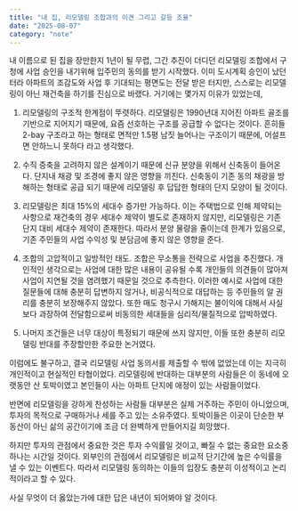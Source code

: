 ```yaml
---
title: "내 집, 리모델링 조합과의 이견 그리고 갈등 조율"
date: "2025-08-07"
category: "note"
---
```


내 이름으로 된 집을 장만한지 1년이 될 무렵, 그간 추진이 더디던 리모델링 조합에서 구청에 사업 승인을 내기위해 입주민의 동의를 받기 시작했다. 이미 도시계획 승인이 났던 터라 아파트의 조감도와 사업 후 기대되는 평면도는 전달 받은 터지만, 스스로는 리모델링이 아닌 재건축을 하기를 진심으로 바랬다. 거기에는 몇가지 이유가 있었는데,

1. 리모델링의 구조적 한계점이 뚜렷하다. 리모델링은 1990년대 지어진 아파트 골조를 기반으로 지어지기 때문에, 요즘 선호하는 구조를 공급할 수 없다는 것이다. 흔히들 2-bay 구조라고 하는 형태로 면적만 1.5평 남짓 늘어나는 구조이기 때문에, 어설프면 안하느니 못하다 라고 생각했다.

2. 수직 증축을 고려하지 않은 설계이기 때문에 신규 분양을 위해서 신축동이 들어온다. 단지내 채광 및 조경에 좋지 않은 영향을 끼친다. 신축동이 기존 동의 채광을 방해하는 형태로 공급 되기 때문에 리모델링 후 답답한 형태의 단지 모양이 될 것이다.

3. 리모델링은 최대 15%의 세대수 증가만 가능하다. 이는 주택법으로 인해 제약되는 사항으로 재건축의 경우 세대수 제약이 별도로 존재하지 않지만, 리모델링은 기존 단지 대비 세대수 제약이 존재한다. 따라서 분양 물량을 줄이는데 한계가 있음으로, 기존 주민들의 사업 수익성 및 분담금에 좋지 않은 영향을 준다.

4. 조합의 고압적이고 일방적인 태도. 조합은 무소통을 전략으로 사업을 추진했다. 개인적인 생각으로는 사업에 대한 많은 내용이 공유될 수록 개인들의 의견들이 많아져 사업이 지연될 것을 염려했기 때문일 것으로 추측한다. 이러한 예시로 사업에 대한 질문들에 대해 충분히 답변하지 않거나, 비공식적으로 대답하는 등 주민들의 알 권리를 충분히 보장해주지 않았다. 또한 매도 청구시 가해지는 불이익에 대해서 사실보다 과장하여 전달함으로써 비동의한 세대들을 심리적/물질적으로 압박하였다.

5. 나머지 조건들은 너무 대상이 특정되기 때문에 쓰지 않지만, 이들 또한 충분히 리모델링 반대를 주장할만한 주요한 논거였다.

이럼에도 불구하고, 결국 리모델링 사업 동의서를 제출할 수 밖에 없었는데 이는 지극히 개인적이고 현실적인 타협이었다. 리모델링에 반대하는 대부분의 사람들은 이 동네에 오랫동안 산 토박이였고 본인들이 사는 아파트 단지에 애정이 있는 사람들이었다. 

반면에 리모델링을 강하게 찬성하는 사람들 대부분은 실제 거주하는 주민이 아니었으며, 투자의 목적으로 구매하거나 세를 주고 있는 소유주였다. 토박이들은 이곳이 단순한 부동산이 아닌 삶의 공간이기에 조금 더 완벽하게 만들어지길 희망했다. 

하지만 투자의 관점에서 중요한 것은 투자 수익률일 것이고, 빠질 수 없는 중요한 요소중 하나는 시간일 것이다. 외부인의 관점에서 리모델링은 비교적 단기간에 높은 수익률을 낼 수 있는 이벤트다. 따라서 리모델링 동의하는 이들의 입장도 충분히 이성적이고 논리적이라고 할 수 있다. 

사실 무엇이 더 옳았는가에 대한 답은 내년이 되어봐야 알 것이다. 

